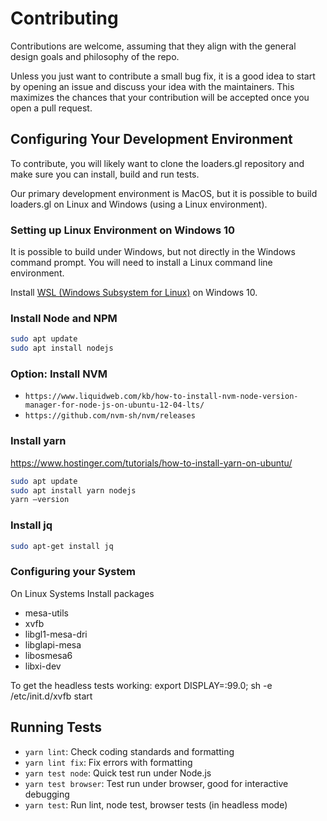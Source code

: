 # Contributing

Contributions are welcome, assuming that they align with the general design goals and philosophy of the repo.

Unless you just want to contribute a small bug fix, it is a good idea to start by opening an issue and discuss your idea with the maintainers. This maximizes the chances that your contribution will be accepted once you open a pull request.

## Configuring Your Development Environment

To contribute, you will likely want to clone the loaders.gl repository and make sure you can install, build and run tests.

Our primary development environment is MacOS, but it is possible to build loaders.gl on Linux and Windows (using a Linux environment).

### Setting up Linux Environment on Windows 10

It is possible to build under Windows, but not directly in the Windows command prompt. You will need to install a Linux command line environment.

Install [WSL (Windows Subsystem for Linux)](https://docs.microsoft.com/en-us/windows/wsl/install-win10) on Windows 10.

### Install Node and NPM

```bash
sudo apt update
sudo apt install nodejs
```

### Option: Install NVM

- `https://www.liquidweb.com/kb/how-to-install-nvm-node-version-manager-for-node-js-on-ubuntu-12-04-lts/`
- `https://github.com/nvm-sh/nvm/releases`

### Install yarn

https://www.hostinger.com/tutorials/how-to-install-yarn-on-ubuntu/

```bash
sudo apt update
sudo apt install yarn nodejs
yarn –version
```

### Install jq

```bash
sudo apt-get install jq
```

### Configuring your System

On Linux Systems Install packages

- mesa-utils
- xvfb
- libgl1-mesa-dri
- libglapi-mesa
- libosmesa6
- libxi-dev

To get the headless tests working: export DISPLAY=:99.0; sh -e /etc/init.d/xvfb start

## Running Tests

- `yarn lint`: Check coding standards and formatting
- `yarn lint fix`: Fix errors with formatting
- `yarn test node`: Quick test run under Node.js
- `yarn test browser`: Test run under browser, good for interactive debugging
- `yarn test`: Run lint, node test, browser tests (in headless mode)
